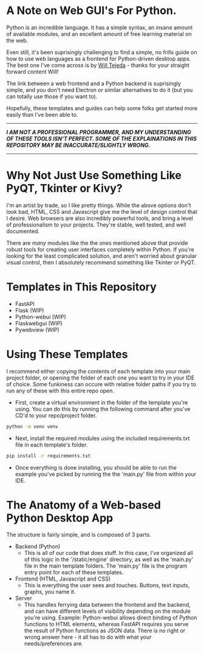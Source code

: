 # A Note on Web GUI's For Python.
Python is an incredible language. It has a simple syntax, an insane amount of available modules, and an excellent amount of free learning material on the web. 

Even still, it's been suprisingly challenging to find a simple, no frills guide on how to use web languages as a frontend for Python-driven desktop apps. The best one I've come across is by [Will Tejeda](https://www.youtube.com/watch?v=5HSz9EVEstI&t=465s&ab_channel=WillTejeda) - thanks for your straight forward content Will!

The link between a web frontend and a Python backend is suprisingly simple, and you don't need Electron or similar alternatives to do it (but you can totally use those if you want to).

Hopefully, these templates and guides can help some folks get started more easily than I've been able to.

___
***I AM NOT A PROFESSIONAL PROGRAMMER, AND MY UNDERSTANDING OF THESE TOOLS ISN'T PERFECT. SOME OF THE EXPLAINATIONS IN THIS REPOSITORY MAY BE INACCURATE/SLIGHTLY WRONG.***
___

# Why Not Just Use Something Like PyQT, Tkinter or Kivy?

I'm an artist by trade, so I like pretty things. While the above options don't look bad, HTML, CSS and Javascript give me the level of design control that I desire. Web browsers are also incredibly powerful tools, and bring a level of professionalism to your projects. They're stable, well tested, and well documented.

There are *many* modules like the the ones mentioned above that provide robust tools for creating user interfaces completely within Python. If you're looking for the least complicated solution, and aren't worried about granular visual control, then I absolutely recommend something like Tkinter or PyQT.

# Templates in This Repository
- FastAPI
- Flask (WIP)
- Python-webui (WIP)
- Flaskwebgui (WIP)
- Pywebview (WIP)

# Using These Templates
I recommend either copying the contents of each template into your main project folder, or opening the folder of each one you want to try in your IDE of choice. Some funkiness can occure with relative folder paths if you try to run any of these with this entire repo open.
- First, create a virtual environment in the folder of the template you're using. You can do this by running the following command after you've CD'd to your repo/project folder.
```bash
python -m venv venv
```
- Next, install the required modules using the included requirements.txt file in each template's folder. 
```bash
pip install -r requirements.txt
```
- Once everything is done installing, you should be able to run the example you've picked by running the the 'main.py' file from within your IDE.


# The Anatomy of a Web-based Python Desktop App
The structure is fairly simple, and is composed of 3 parts.
- Backend (Python)
    - This is all of our code that does stuff. In this case, I've organized all of this logic in the '/static/engine' directory, as well as the 'main.py' file in the main template folders. The 'main.py' file is the program entry point for each of these templates.
- Frontend (HTML, Javascript and CSS)
    - This is everything the user sees and touches. Buttons, text inputs, graphs, you name it.
- Server
    - This handles ferrying data between the frontend and the backend, and can have different levels of visibility depending on the module you're using. Example: Python-webui allows direct binding of Python functions to HTML elements, whereas FastAPI requires you serve the result of Python functions as JSON data. There is no right or wrong answer here - it all has to do with what your needs/preferences are.